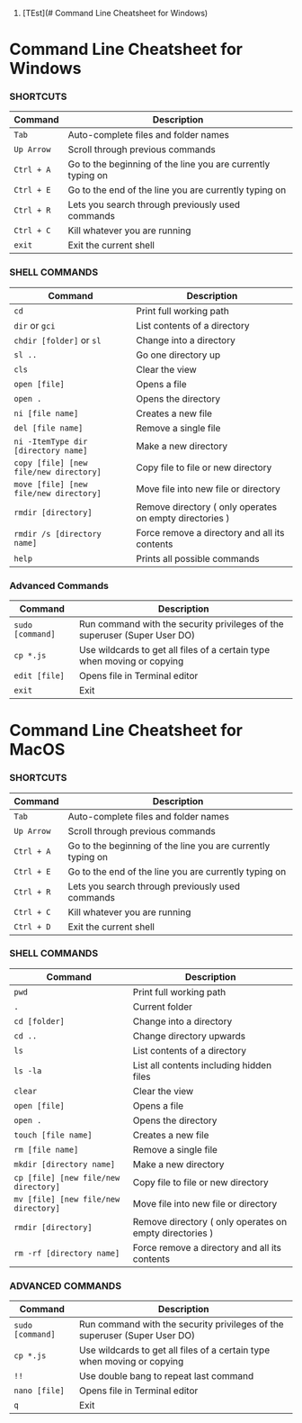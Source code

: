1. [TEst](# Command Line Cheatsheet for Windows)

# Command Line Cheatsheet for Windows

### SHORTCUTS

| Command | Description |
| ------------- | ------------- |
| `Tab` | Auto-complete files and folder names |
| `Up Arrow`| Scroll through previous commands |
| `Ctrl + A` | Go to the beginning of the line you are currently typing on |
| `Ctrl + E` | Go to the end of the line you are currently typing on |
| `Ctrl + R` | Lets you search through previously used commands |
| `Ctrl + C` | Kill whatever you are running |
| `exit` | Exit the current shell |


### SHELL COMMANDS

| Command | Description |
| ------------- | ------------- |
| `cd` | Print full working path |
| `dir` or `gci`| List contents of a directory  |
| `chdir [folder]` or `sl` | Change into a directory |
| `sl ..` | Go one directory up |
| `cls` | Clear the view |
| `open [file]` | Opens a file |
| `open .` | Opens the directory |
| `ni [file name]`| Creates a new file |
| `del [file name]`| Remove a single file |
| `ni -ItemType dir [directory name]` | Make a new directory |
| `copy [file] [new file/new directory]` | Copy file to file or new directory |
| `move [file] [new file/new directory]` | Move file into new file or directory |
| `rmdir [directory]` | Remove directory ( only operates on empty directories ) |
| `rmdir /s [directory name]` | Force remove a directory and all its contents | 
| `help` | Prints all possible commands | 


### Advanced Commands
| Command | Description |
| ------------- | ------------- |
| `sudo [command]` | Run command with the security privileges of the superuser (Super User DO) |
| `cp *.js`| Use wildcards to get all files of a certain type when moving or copying|
| `edit [file]` | Opens file in Terminal editor |
| `exit` | Exit |

# Command Line Cheatsheet for MacOS

### SHORTCUTS

| Command | Description |
| ------------- | ------------- |
| `Tab` | Auto-complete files and folder names |
| `Up Arrow`| Scroll through previous commands |
| `Ctrl + A` | Go to the beginning of the line you are currently typing on |
| `Ctrl + E` | Go to the end of the line you are currently typing on |
| `Ctrl + R` | Lets you search through previously used commands |
| `Ctrl + C` | Kill whatever you are running |
| `Ctrl + D` | Exit the current shell |


### SHELL COMMANDS

| Command | Description |
| ------------- | ------------- |
| `pwd` | Print full working path |
| `.` | Current folder |
| `cd [folder]` | Change into a directory |
| `cd ..` | Change directory upwards |
| `ls` | List contents of a directory |
| `ls -la` | List all contents including hidden files |
| `clear` | Clear the view |
| `open [file]` | Opens a file |
| `open .` | Opens the directory |
| `touch [file name]`| Creates a new file |
| `rm [file name]`| Remove a single file |
| `mkdir [directory name]` | Make a new directory |
| `cp [file] [new file/new directory]` | Copy file to file or new directory |
| `mv [file] [new file/new directory]` | Move file into new file or directory |
| `rmdir [directory]` | Remove directory ( only operates on empty directories ) |
| `rm -rf [directory name]` | Force remove a directory and all its contents | 


### ADVANCED COMMANDS
| Command | Description |
| ------------- | ------------- |
| `sudo [command]` | Run command with the security privileges of the superuser (Super User DO) |
| `cp *.js`| Use wildcards to get all files of a certain type when moving or copying|
| `!!` | Use double bang to repeat last command |
| `nano [file]` | Opens file in Terminal editor |
| `q` | Exit |
